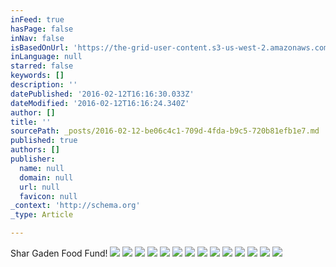 ```yaml
---
inFeed: true
hasPage: false
inNav: false
isBasedOnUrl: 'https://the-grid-user-content.s3-us-west-2.amazonaws.com/f0be0f62-87f5-4c11-8057-24084246669c.png'
inLanguage: null
starred: false
keywords: []
description: ''
datePublished: '2016-02-12T16:16:30.033Z'
dateModified: '2016-02-12T16:16:24.340Z'
author: []
title: ''
sourcePath: _posts/2016-02-12-be06c4c1-709d-4fda-b9c5-720b81efb1e7.md
published: true
authors: []
publisher:
  name: null
  domain: null
  url: null
  favicon: null
_context: 'http://schema.org'
_type: Article

---
```

Shar Gaden Food Fund!
![](https://the-grid-user-content.s3-us-west-2.amazonaws.com/f0be0f62-87f5-4c11-8057-24084246669c.png)
![](https://the-grid-user-content.s3-us-west-2.amazonaws.com/a65002b6-ef21-4260-a233-1efe4fcfc467.png)
![](https://the-grid-user-content.s3-us-west-2.amazonaws.com/4810caa4-8216-47c7-96ff-61c013699ae2.png)
![](https://the-grid-user-content.s3-us-west-2.amazonaws.com/a759eb17-a6e7-40c4-999f-685a9196db69.png)
![](https://the-grid-user-content.s3-us-west-2.amazonaws.com/6d298ccb-bfd4-4ab3-976e-266d8fb0f678.png)
![](https://the-grid-user-content.s3-us-west-2.amazonaws.com/caddbd32-0508-4a9c-b927-17060c89e0f3.png)
![](https://the-grid-user-content.s3-us-west-2.amazonaws.com/a86235b4-4b3d-4b09-bcea-56ad5b6b062f.png)
![](https://the-grid-user-content.s3-us-west-2.amazonaws.com/e46c752c-36ba-4402-83b9-608fcbcc7ce9.png)
![](https://the-grid-user-content.s3-us-west-2.amazonaws.com/fc76c7be-9fdb-4434-b455-27394ead790d.png)
![](https://the-grid-user-content.s3-us-west-2.amazonaws.com/126e32b1-d25d-498e-8fb7-8a2401e1a725.png)
![](https://the-grid-user-content.s3-us-west-2.amazonaws.com/5197dc1a-51a6-40c4-b3c7-9f556288d7ad.png)
![](https://the-grid-user-content.s3-us-west-2.amazonaws.com/c9ea78ea-fadb-40b9-8993-2046f1640c82.png)
![](https://the-grid-user-content.s3-us-west-2.amazonaws.com/3dc6f6da-21c9-4498-9051-e52710e12690.png)
![](https://the-grid-user-content.s3-us-west-2.amazonaws.com/0e7a0466-f127-4e87-ba3a-bcb3cfbd5831.png)